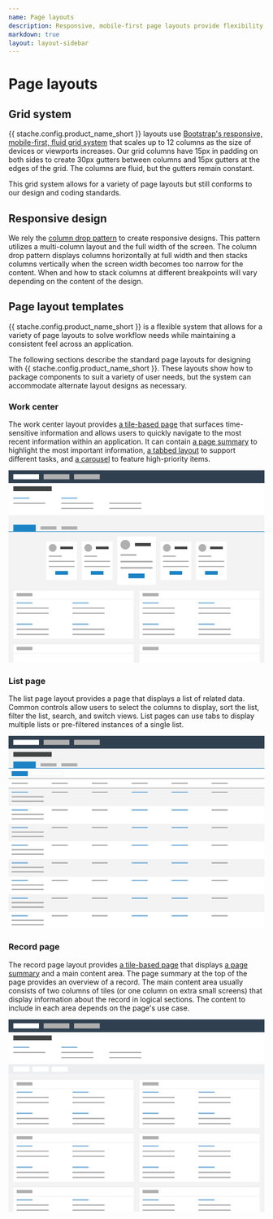 ```yaml
---
name: Page layouts
description: Responsive, mobile-first page layouts provide flexibility while conforming to SKY UX standards.
markdown: true
layout: layout-sidebar
---
```


# Page layouts

## Grid system
{{ stache.config.product_name_short }} layouts use [Bootstrap's responsive, mobile-first, fluid grid system](http://getbootstrap.com/css/#grid) that scales up to 12 columns as the size of devices or viewports increases. Our grid columns have 15px in padding on both sides to create 30px gutters between columns and 15px gutters at the edges of the grid. The columns are fluid, but the gutters remain constant.

This grid system allows for a variety of page layouts but still conforms to our design and coding standards.

## Responsive design
We rely the [column drop pattern](https://developers.google.com/web/fundamentals/design-and-ui/responsive/patterns/column-drop) to create responsive designs. This pattern utilizes a multi-column layout and the full width of the screen. The column drop pattern displays columns horizontally at full width and then stacks columns vertically when the screen width becomes too narrow for the content. When and how to stack columns at different breakpoints will vary depending on the content of the design.

## Page layout templates
{{ stache.config.product_name_short }} is a flexible system that allows for a variety of page layouts to solve workflow needs while maintaining a consistent feel across an application.

The following sections describe the standard page layouts for designing with {{ stache.config.product_name_short }}. These layouts show how to package components to suit a variety of user needs, but the system can accommodate alternate layout designs as necessary.

### Work center
The work center layout provides [a tile-based page](../../components/tiles) that surfaces time-sensitive information and allows users to quickly navigate to the most recent information within an application. It can contain [a page summary](../../components/pagesummary) to highlight the most important information, [a tabbed layout](../../components/tabset) to support different tasks, and [a carousel](../../components/carousel) to feature high-priority items.

![Work center page wireframe](../../../static/assets/img/guidelines/pagelayout/workcenter.png)

### List page
The list page layout provides a page that displays a list of related data. Common controls allow users to select the columns to display, sort the list, filter the list, search, and switch views. List pages can use tabs to display multiple lists or pre-filtered instances of a single list.

![List page wireframe](../../../static/assets/img/guidelines/pagelayout/list.png)

### Record page
The record page layout provides [a tile-based page](../../components/tiles) that displays [a page summary](../../components/pagesummary) and a main content area. The page summary at the top of the page provides an overview of a record. The main content area usually consists of two columns of tiles (or one column on extra small screens) that display information about the record in logical sections. The content to include in each area depends on the page's use case.

![Record page wireframe](../../../static/assets/img/guidelines/pagelayout/record.png)
